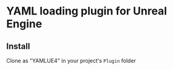 # YAML loading plugin for Unreal Engine

## Install

Clone as "YAMLUE4" in your project's `Plugin` folder